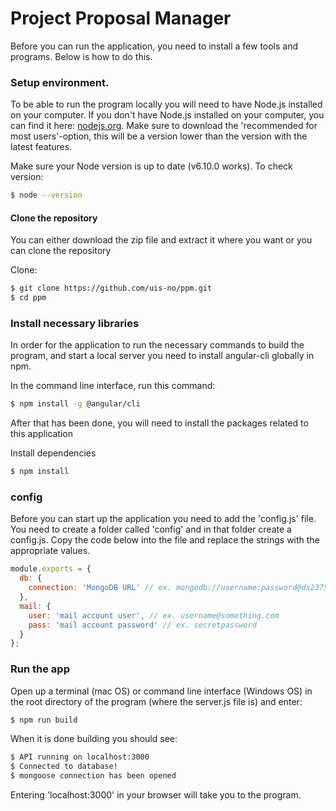 # Project Proposal Manager

Before you can run the application, you need to install a few tools and programs. Below is how to do this.

### Setup environment.
To be able to run the program locally you will need to have Node.js installed on your computer.
If you don't have Node.js installed on your computer, you can find it here: [nodejs.org](https://nodejs.org/en/).
Make sure to download the 'recommended for most users'-option, this will be a version lower than the version with the latest features.

Make sure your Node version is up to date (v6.10.0 works).
To check version:
```bash
$ node --version
```
#### Clone the repository
You can either download the zip file and extract it where you want or you can clone the repository

Clone:
```bash
$ git clone https://github.com/uis-no/ppm.git
$ cd ppm
```

### Install necessary libraries
In order for the application to run the necessary commands to build the program, and start a local server you need to install angular-cli globally in npm.

In the command line interface, run this command:
```bash
$ npm install -g @angular/cli
```
After that has been done, you will need to install the packages related to this application

Install dependencies
```bash
$ npm install
```

### config
Before you can start up the application you need to add the 'config.js' file.
You need to create a folder called 'config' and in that folder create a config.js.
Copy the code below into the file and replace the strings with the appropriate values.
```javascript
module.exports = {
  db: {
    connection: 'MongoDB URL' // ex. mongodb://username:password@ds237516.mlab.com:61196/databasename
  },
  mail: {
    user: 'mail account user', // ex. username@something.com
    pass: 'mail account password' // ex. secretpassword
  }
};
```


### Run the app
Open up a terminal (mac OS) or command line interface (Windows OS) in the root directory of the program (where the server.js file is) and enter:
```bash
$ npm run build
```
When it is done building you should see:
```bash
$ API running on localhost:3000
$ Connected to database!
$ mongoose connection has been opened
```
Entering 'localhost:3000' in your browser will take you to the program.
